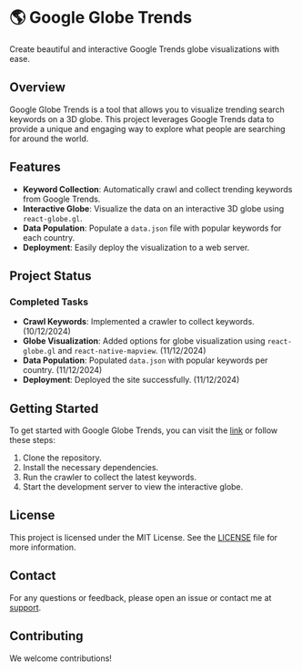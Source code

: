 # 🌎 Google Globe Trends

Create beautiful and interactive Google Trends globe visualizations with ease.

## Overview

Google Globe Trends is a tool that allows you to visualize trending search keywords on a 3D globe. This project leverages Google Trends data to provide a unique and engaging way to explore what people are searching for around the world.

## Features

- **Keyword Collection**: Automatically crawl and collect trending keywords from Google Trends.
- **Interactive Globe**: Visualize the data on an interactive 3D globe using `react-globe.gl`.
- **Data Population**: Populate a `data.json` file with popular keywords for each country.
- **Deployment**: Easily deploy the visualization to a web server.

## Project Status

### Completed Tasks

- **Crawl Keywords**: Implemented a crawler to collect keywords. (10/12/2024)
- **Globe Visualization**: Added options for globe visualization using `react-globe.gl` and `react-native-mapview`. (11/12/2024)
- **Data Population**: Populated `data.json` with popular keywords per country. (11/12/2024)
- **Deployment**: Deployed the site successfully. (11/12/2024)

## Getting Started

To get started with Google Globe Trends, you can visit the [link](https://globe-trends.netlify.app/) or follow these steps:

1. Clone the repository.
2. Install the necessary dependencies.
3. Run the crawler to collect the latest keywords.
4. Start the development server to view the interactive globe.

## License

This project is licensed under the MIT License. See the [LICENSE](LICENSE) file for more information.

## Contact

For any questions or feedback, please open an issue or contact me at [support](mailto:thekevin.afachao@gmail.com).

## Contributing

We welcome contributions!

